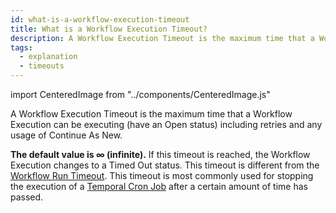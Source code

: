 ```yaml
---
id: what-is-a-workflow-execution-timeout
title: What is a Workflow Execution Timeout?
description: A Workflow Execution Timeout is the maximum time that a Workflow Execution can be executing (have an Open status) including retries and any usage of Continue As New.
tags:
  - explanation
  - timeouts
---
```


import CenteredImage from "../components/CenteredImage.js"

A Workflow Execution Timeout is the maximum time that a Workflow Execution can be executing (have an Open status) including retries and any usage of Continue As New.

<CenteredImage
imagePath="/diagrams/workflow-execution-timeout.svg"
imageSize="100"
title="Workflow Execution Timeout period"
/>

**The default value is ∞ (infinite).**
If this timeout is reached, the Workflow Execution changes to a Timed Out status.
This timeout is different from the [Workflow Run Timeout](/docs/content/what-is-a-workflow-run-timeout).
This timeout is most commonly used for stopping the execution of a [Temporal Cron Job](/docs/content/what-is-a-temporal-cron-job) after a certain amount of time has passed.
